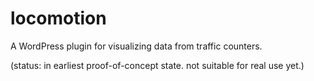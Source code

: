 # locomotion
A WordPress plugin for visualizing data from traffic counters.

(status: in earliest proof-of-concept state. not suitable for real use yet.)


